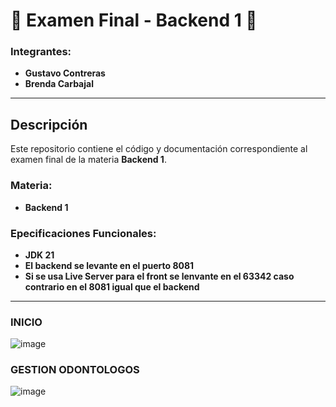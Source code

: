 # 🚀 Examen Final - Backend 1 🚀

### Integrantes:
- **Gustavo Contreras**
- **Brenda Carbajal**

---

## Descripción
Este repositorio contiene el código y documentación correspondiente al examen final de la materia **Backend 1**.

### Materia:
- **Backend 1**
### Epecificaciones Funcionales:
- **JDK 21**
- **El backend se levante en el puerto 8081**
- **Si se usa Live Server para el front se lenvante en el 63342 caso contrario en el 8081 igual que el backend**
---
### INICIO
![image](https://github.com/user-attachments/assets/991929af-3a7f-483f-803d-6699507f6b7a)
### GESTION ODONTOLOGOS
![image](https://github.com/user-attachments/assets/32893f34-bbc4-489a-9ff6-81d7b2a37c2d)

